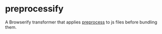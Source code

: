preprocessify
=============

A Browserify transformer that applies <a href="https://github.com/jsoverson/preprocess">preprocess</a> to js files before bundling them.
